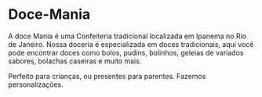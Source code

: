 # Doce-Mania

A doce Mania é uma Confeiteria tradicional localizada em Ipanema no Rio de Janeiro.
Nossa doceria é especializada em doces tradicionais, aqui você pode encontrar doces como bolos, pudins, bolinhos, geleias de variados sabores, bolachas caseiras e muito mais.

Perfeito para crianças, ou presentes para parentes. Fazemos personalizações.
